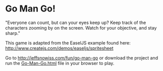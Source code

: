 # Go Man Go!
"Everyone can count, but can your eyes keep up? Keep track of the characters zooming by on the screen. Watch for your objective, and stay sharp."

This game is adapted from the EaselJS example found here: http://www.createjs.com/demos/easeljs/spritesheet

Go to http://jeffsnowiss.com/fun/go-man-go or download the project and run the [Go-Man-Go.html](Go-Man-Go.html) file in your browser to play.

